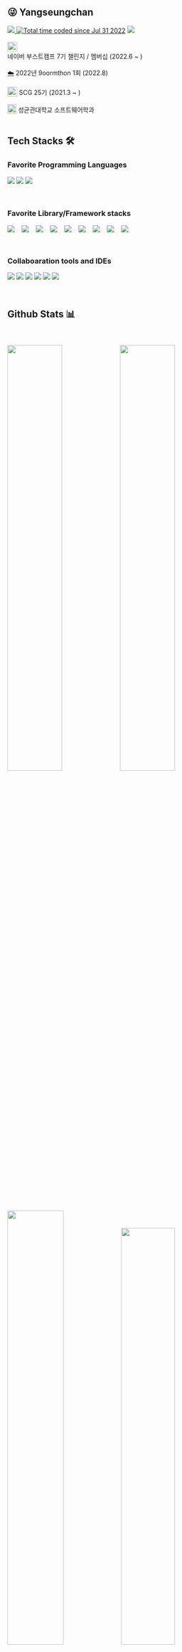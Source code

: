 ## 😜 Yangseungchan


<div>
<a href="https://velog.io/@seungchan__y">
   <img src="https://img.shields.io/badge/-seungchan__y-20C997?style=flat&logo=velog&logoColor=20c997&labelColor=282828">
</a>
<a href="https://wakatime.com/@0782b9a8-a3ed-4edb-992b-d9b01b74b593"><img src="https://wakatime.com/badge/user/0782b9a8-a3ed-4edb-992b-d9b01b74b593.svg" alt="Total time coded since Jul 31 2022" /></a>
  <img src="https://hits.seeyoufarm.com/api/count/incr/badge.svg?url=https%3A%2F%2Fgithub.com%2FYangseungchan&count_bg=%23A29BFE&title_bg=%236C5CE7&icon=&icon_color=%23E7E7E7&title=HITS&edge_flat=false"/>
</div>

</br>

<div><a href="https://boostcamp.connect.or.kr/" style="display:flex;align-items:center"><img src="https://noticon-static.tammolo.com/dgggcrkxq/image/upload/v1665901411/noticon/rs32cagsxo9a8j6y3uja.png" width="22px" height="22px" style="vertical-align: bottom;"></a> 네이버 부스트캠프 7기 챌린지 / 멤버십 (2022.6 ~ )</div>
</br>
<div><a href="https://9oormthon.goorm.io/">☁️</a> 2022년 9oormthon 1회 (2022.8)</div>
</br>
<div><a href="https://scg.skku.ac.kr"><img src="https://scg.skku.ac.kr/_next/image?url=%2F_next%2Fstatic%2Fmedia%2Flogo.6f1db418.png&w=3840&q=100" width="22px" height="22px" style="vertical-align: bottom"></a> SCG 25기 (2021.3 ~ )</div>
</br>
<div><a href="https://cs.skku.edu"><img src="https://upload.wikimedia.org/wikipedia/en/thumb/4/40/Sungkyunkwan_University_seal.svg/300px-Sungkyunkwan_University_seal.svg.png" width="20px" height="22px" style="vertical-align: bottom"></a>  성균관대학교 소프트웨어학과</div>



</br>

## Tech Stacks 🛠


### Favorite Programming Languages

<p>
  <div align="left">
    <img src="https://img.shields.io/badge/-Typescript-2F71BB?style=for-the-badge&logo=typescript&logoColor=2F71BB&labelColor=282828">
    <img src="https://img.shields.io/badge/-Javascript-f1c40f?style=for-the-badge&logo=javascript&logoColor=f1c40f&labelColor=282828">
    <img src="https://img.shields.io/badge/-Python-3670A0?style=for-the-badge&logo=python&logoColor=3670A0&labelColor=282828">
  </div>
</p>

</br>

### Favorite Library/Framework stacks


<p>
  <div align="left" style="display: flex;gap: 16px">
    <img src="https://img.shields.io/badge/-React-48dbfb?style=for-the-badge&logo=react&logoColor=48dbfb&labelColor=282828">
    <img src="https://img.shields.io/badge/-NextJS-2d3436?style=for-the-badge&logo=next.js&logoColor=white&labelColor=282828">
    <img src="https://img.shields.io/badge/-Emotion-db7093?style=for-the-badge&logo=styled-components&logoColor=db7093&labelColor=282828">
    <img src="https://img.shields.io/badge/-MaterialUI-0984e3?style=for-the-badge&logo=mui&logoColor=0984e3&labelColor=282828">
    <img src="https://img.shields.io/badge/-Styled Components-ff6b81?style=for-the-badge&logo=styled-components&logoColor=ff6b81&labelColor=282828">
    <img src="https://img.shields.io/badge/-Sass-FDA7DF?style=for-the-badge&logo=sass&logoColor=FDA7DF&labelColor=282828">
    <img src="https://img.shields.io/badge/-Mantine-339AF0?style=for-the-badge&logo=&logoColor=339AF0&labelColor=282828">
    <img src="https://img.shields.io/badge/-EsLint-8e44ad?style=for-the-badge&logo=eslint&logoColor=8e44ad&labelColor=282828">
    <img src="https://img.shields.io/badge/-Prettier-2c3e50?style=for-the-badge&logo=prettier&logoColor=2c3e50&labelColor=282828">
  </div>
</p>

</br>


### Collaboaration tools and IDEs

<p>
<div align="left">
  <img src="https://img.shields.io/badge/-Vscode-54a0ff?style=for-the-badge&logo=visual-studio-code&logoColor=54a0ff&labelColor=282828">
  <img src="https://img.shields.io/badge/-Pycharm-b8e994?style=for-the-badge&logo=pycharm&logoColor=b8e994&labelColor=282828"> 
  <img src="https://img.shields.io/badge/-Webstorm-1B9CFC?style=for-the-badge&logo=webstorm&logoColor=1B9CFC&labelColor=282828">
  <img src="https://img.shields.io/badge/-Figma-F24E1E?style=for-the-badge&logo=figma&logoColor=F24E1E&labelColor=282828">
  <img src="https://img.shields.io/badge/-Slack-4A154B?style=for-the-badge&logo=slack&logoColor=4A154B&labelColor=282828">
  <img src="https://img.shields.io/badge/-Gitlab-FC6D26?style=for-the-badge&logo=gitlab&logoColor=FC6D26&labelColor=282828">
</div>
</p>


</br>

## Github Stats 📊
<br/>

<p align="left">
  <img width="49.5%" src="https://github-readme-stats.vercel.app/api?username=Yangseungchan&show_icons=true&theme=dracula&hide_border=true" />
  <img width="49.5%" src="https://github-readme-streak-stats.herokuapp.com/?user=Yangseungchan&theme=dracula&hide_border=true" />
</p>
<p align="left">
  <img width="50%" src="https://github-readme-stats.vercel.app/api/wakatime?username=Yangseungchan&show_icons=true&theme=dracula&layout=compact&hide_border=true&langs_count=8"></img>
  <img width="49%" src="https://activity-graph.herokuapp.com/graph?username=Yangseungchan&custom_title=Yangseungchan's%20Contribution%20Graph&theme=dracula&bg_color=282A36&hide_border=true&line=6c5ce7&point=fd79a8" />
</p>


## Baekjoon


[![Solved.ac 프로필](http://mazassumnida.wtf/api/v2/generate_badge?boj=uvzone)](https://solved.ac/uvzone)
